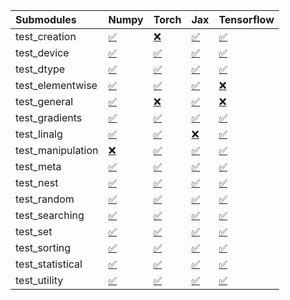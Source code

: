 | Submodules        | Numpy                                                                                                                           | Torch                                                                                                                           | Jax                                                                                                                             | Tensorflow                                                                                                                      |
|:------------------|:--------------------------------------------------------------------------------------------------------------------------------|:--------------------------------------------------------------------------------------------------------------------------------|:--------------------------------------------------------------------------------------------------------------------------------|:--------------------------------------------------------------------------------------------------------------------------------|
| test_creation     | <a href="https://github.com/unifyai/ivy/runs/8055684512?check_suite_focus=true" rel="noopener noreferrer" target="_blank">✅</a> | <a href="https://github.com/unifyai/ivy/runs/8055685088?check_suite_focus=true" rel="noopener noreferrer" target="_blank">❌</a> | <a href="https://github.com/unifyai/ivy/runs/8055685686?check_suite_focus=true" rel="noopener noreferrer" target="_blank">✅</a> | <a href="https://github.com/unifyai/ivy/runs/8055686312?check_suite_focus=true" rel="noopener noreferrer" target="_blank">✅</a> |
| test_device       | <a href="https://github.com/unifyai/ivy/runs/8055684575?check_suite_focus=true" rel="noopener noreferrer" target="_blank">✅</a> | <a href="https://github.com/unifyai/ivy/runs/8055685124?check_suite_focus=true" rel="noopener noreferrer" target="_blank">✅</a> | <a href="https://github.com/unifyai/ivy/runs/8055685734?check_suite_focus=true" rel="noopener noreferrer" target="_blank">✅</a> | <a href="https://github.com/unifyai/ivy/runs/8055686356?check_suite_focus=true" rel="noopener noreferrer" target="_blank">✅</a> |
| test_dtype        | <a href="https://github.com/unifyai/ivy/runs/8055684612?check_suite_focus=true" rel="noopener noreferrer" target="_blank">✅</a> | <a href="https://github.com/unifyai/ivy/runs/8055685165?check_suite_focus=true" rel="noopener noreferrer" target="_blank">✅</a> | <a href="https://github.com/unifyai/ivy/runs/8055685757?check_suite_focus=true" rel="noopener noreferrer" target="_blank">✅</a> | <a href="https://github.com/unifyai/ivy/runs/8055686384?check_suite_focus=true" rel="noopener noreferrer" target="_blank">✅</a> |
| test_elementwise  | <a href="https://github.com/unifyai/ivy/runs/8055684655?check_suite_focus=true" rel="noopener noreferrer" target="_blank">✅</a> | <a href="https://github.com/unifyai/ivy/runs/8055685198?check_suite_focus=true" rel="noopener noreferrer" target="_blank">✅</a> | <a href="https://github.com/unifyai/ivy/runs/8055685783?check_suite_focus=true" rel="noopener noreferrer" target="_blank">✅</a> | <a href="https://github.com/unifyai/ivy/runs/8055686412?check_suite_focus=true" rel="noopener noreferrer" target="_blank">❌</a> |
| test_general      | <a href="https://github.com/unifyai/ivy/runs/8055684694?check_suite_focus=true" rel="noopener noreferrer" target="_blank">✅</a> | <a href="https://github.com/unifyai/ivy/runs/8055685265?check_suite_focus=true" rel="noopener noreferrer" target="_blank">❌</a> | <a href="https://github.com/unifyai/ivy/runs/8055685812?check_suite_focus=true" rel="noopener noreferrer" target="_blank">✅</a> | <a href="https://github.com/unifyai/ivy/runs/8055686446?check_suite_focus=true" rel="noopener noreferrer" target="_blank">❌</a> |
| test_gradients    | <a href="https://github.com/unifyai/ivy/runs/8055684723?check_suite_focus=true" rel="noopener noreferrer" target="_blank">✅</a> | <a href="https://github.com/unifyai/ivy/runs/8055685298?check_suite_focus=true" rel="noopener noreferrer" target="_blank">✅</a> | <a href="https://github.com/unifyai/ivy/runs/8055685847?check_suite_focus=true" rel="noopener noreferrer" target="_blank">✅</a> | <a href="https://github.com/unifyai/ivy/runs/8055686486?check_suite_focus=true" rel="noopener noreferrer" target="_blank">✅</a> |
| test_linalg       | <a href="https://github.com/unifyai/ivy/runs/8055684745?check_suite_focus=true" rel="noopener noreferrer" target="_blank">✅</a> | <a href="https://github.com/unifyai/ivy/runs/8055685342?check_suite_focus=true" rel="noopener noreferrer" target="_blank">✅</a> | <a href="https://github.com/unifyai/ivy/runs/8055685891?check_suite_focus=true" rel="noopener noreferrer" target="_blank">❌</a> | <a href="https://github.com/unifyai/ivy/runs/8055686526?check_suite_focus=true" rel="noopener noreferrer" target="_blank">✅</a> |
| test_manipulation | <a href="https://github.com/unifyai/ivy/runs/8055684772?check_suite_focus=true" rel="noopener noreferrer" target="_blank">❌</a> | <a href="https://github.com/unifyai/ivy/runs/8055685376?check_suite_focus=true" rel="noopener noreferrer" target="_blank">✅</a> | <a href="https://github.com/unifyai/ivy/runs/8055685921?check_suite_focus=true" rel="noopener noreferrer" target="_blank">✅</a> | <a href="https://github.com/unifyai/ivy/runs/8055686554?check_suite_focus=true" rel="noopener noreferrer" target="_blank">✅</a> |
| test_meta         | <a href="https://github.com/unifyai/ivy/runs/8055684799?check_suite_focus=true" rel="noopener noreferrer" target="_blank">✅</a> | <a href="https://github.com/unifyai/ivy/runs/8055685432?check_suite_focus=true" rel="noopener noreferrer" target="_blank">✅</a> | <a href="https://github.com/unifyai/ivy/runs/8055685965?check_suite_focus=true" rel="noopener noreferrer" target="_blank">✅</a> | <a href="https://github.com/unifyai/ivy/runs/8055686578?check_suite_focus=true" rel="noopener noreferrer" target="_blank">✅</a> |
| test_nest         | <a href="https://github.com/unifyai/ivy/runs/8055684833?check_suite_focus=true" rel="noopener noreferrer" target="_blank">✅</a> | <a href="https://github.com/unifyai/ivy/runs/8055685459?check_suite_focus=true" rel="noopener noreferrer" target="_blank">✅</a> | <a href="https://github.com/unifyai/ivy/runs/8055685998?check_suite_focus=true" rel="noopener noreferrer" target="_blank">✅</a> | <a href="https://github.com/unifyai/ivy/runs/8055686606?check_suite_focus=true" rel="noopener noreferrer" target="_blank">✅</a> |
| test_random       | <a href="https://github.com/unifyai/ivy/runs/8055684871?check_suite_focus=true" rel="noopener noreferrer" target="_blank">✅</a> | <a href="https://github.com/unifyai/ivy/runs/8055685492?check_suite_focus=true" rel="noopener noreferrer" target="_blank">✅</a> | <a href="https://github.com/unifyai/ivy/runs/8055686042?check_suite_focus=true" rel="noopener noreferrer" target="_blank">✅</a> | <a href="https://github.com/unifyai/ivy/runs/8055686630?check_suite_focus=true" rel="noopener noreferrer" target="_blank">✅</a> |
| test_searching    | <a href="https://github.com/unifyai/ivy/runs/8055684913?check_suite_focus=true" rel="noopener noreferrer" target="_blank">✅</a> | <a href="https://github.com/unifyai/ivy/runs/8055685519?check_suite_focus=true" rel="noopener noreferrer" target="_blank">✅</a> | <a href="https://github.com/unifyai/ivy/runs/8055686105?check_suite_focus=true" rel="noopener noreferrer" target="_blank">✅</a> | <a href="https://github.com/unifyai/ivy/runs/8055686651?check_suite_focus=true" rel="noopener noreferrer" target="_blank">✅</a> |
| test_set          | <a href="https://github.com/unifyai/ivy/runs/8055684937?check_suite_focus=true" rel="noopener noreferrer" target="_blank">✅</a> | <a href="https://github.com/unifyai/ivy/runs/8055685552?check_suite_focus=true" rel="noopener noreferrer" target="_blank">✅</a> | <a href="https://github.com/unifyai/ivy/runs/8055686137?check_suite_focus=true" rel="noopener noreferrer" target="_blank">✅</a> | <a href="https://github.com/unifyai/ivy/runs/8055686673?check_suite_focus=true" rel="noopener noreferrer" target="_blank">✅</a> |
| test_sorting      | <a href="https://github.com/unifyai/ivy/runs/8055684981?check_suite_focus=true" rel="noopener noreferrer" target="_blank">✅</a> | <a href="https://github.com/unifyai/ivy/runs/8055685589?check_suite_focus=true" rel="noopener noreferrer" target="_blank">✅</a> | <a href="https://github.com/unifyai/ivy/runs/8055686173?check_suite_focus=true" rel="noopener noreferrer" target="_blank">✅</a> | <a href="https://github.com/unifyai/ivy/runs/8055686706?check_suite_focus=true" rel="noopener noreferrer" target="_blank">✅</a> |
| test_statistical  | <a href="https://github.com/unifyai/ivy/runs/8055685012?check_suite_focus=true" rel="noopener noreferrer" target="_blank">✅</a> | <a href="https://github.com/unifyai/ivy/runs/8055685619?check_suite_focus=true" rel="noopener noreferrer" target="_blank">✅</a> | <a href="https://github.com/unifyai/ivy/runs/8055686217?check_suite_focus=true" rel="noopener noreferrer" target="_blank">✅</a> | <a href="https://github.com/unifyai/ivy/runs/8055686738?check_suite_focus=true" rel="noopener noreferrer" target="_blank">✅</a> |
| test_utility      | <a href="https://github.com/unifyai/ivy/runs/8055685048?check_suite_focus=true" rel="noopener noreferrer" target="_blank">✅</a> | <a href="https://github.com/unifyai/ivy/runs/8055685645?check_suite_focus=true" rel="noopener noreferrer" target="_blank">✅</a> | <a href="https://github.com/unifyai/ivy/runs/8055686269?check_suite_focus=true" rel="noopener noreferrer" target="_blank">✅</a> | <a href="https://github.com/unifyai/ivy/runs/8055686778?check_suite_focus=true" rel="noopener noreferrer" target="_blank">✅</a> |